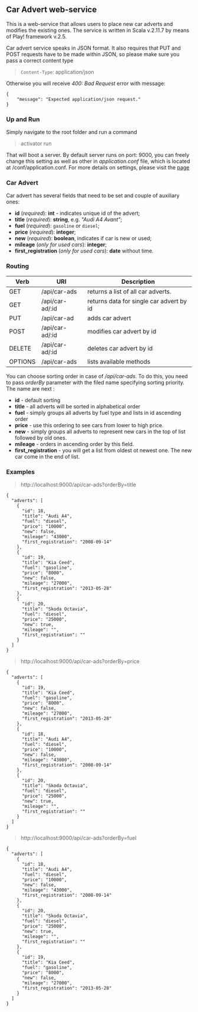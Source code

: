 ## Car Advert web-service

This is a web-service that allows users to place new car adverts and modifies the existing ones.
The service is written in Scala v.2.11.7 by means of Play! framework v.2.5.

Car advert service speaks in JSON format. It also requires that PUT and POST requests have to be made within JSON,
so please make sure you pass a correct content type
> `Content-Type`: application/json

Otherwise you will receive _400: Bad Request_ error with message:
```
{
    "message": "Expected application/json request."
}
```

### Up and Run
Simply navigate to the root folder and run a command
> activator run

That will boot a server. By default server runs on port: 9000, you can freely change this setting
as well as other in _application.conf_ file, which is located at <root folder>/conf/application.conf.
For more details on settings, please visit the [page](https://www.playframework.com/documentation/2.5.x/Configuration)

### Car Advert
Car advert has several fields that need to be set and couple of auxiliary ones:
* **id** (_required_): **int** - indicates unique id of the advert;
* **title** (_required_): **string**, e.g. _"Audi A4 Avant"_;
* **fuel** (_required_): `gasoline` or `diesel`;
* **price** (_required_): **integer**;
* **new** (_required_): **boolean**, indicates if car is new or used;
* **mileage** (_only for used cars_): **integer**;
* **first_registration** (_only for used cars_): **date** without time.


### Routing

| Verb    | URI             | Description                              |
|---------|-----------------|------------------------------------------|
| GET     | /api/car-ads    | returns a list of all car adverts.       |
| GET     | /api/car-ad/:id | returns data for single car advert by id |
| PUT     | /api/car-ad     | adds car advert                          |
| POST    | /api/car-ad/:id | modifies car advert by id                |
| DELETE  | /api/car-ad/:id | deletes car advert by id                 |
| OPTIONS | /api/car-ads    | lists available methods                  |

You can choose sorting order in case of _/api/car-ads_. To do this, you need to pass _orderBy_ parameter
with the filed name specifying sorting priority.
The name are next :
* **id** - default sorting
* **title** - all adverts will be sorted in alphabetical order
* **fuel** -  simply groups all adverts by fuel type and lists in id ascending order
* **price** - use this ordering to see cars from lower to high price.
* **new** -  simply groups all adverts to represent new cars in the top of list followed by old ones.
* **mileage** - orders in ascending order by this field.
* **first_registration** - you will get a list from oldest ot newest one. The new car come in the end of list.

### Examples
> http://localhost:9000/api/car-ads?orderBy=title
```
{
  "adverts": [
    {
      "id": 18,
      "title": "Audi A4",
      "fuel": "diesel",
      "price": "10000",
      "new": false,
      "mileage": "43000",
      "first_registration": "2008-09-14"
    },
    {
      "id": 19,
      "title": "Kia Ceed",
      "fuel": "gasoline",
      "price": "8000",
      "new": false,
      "mileage": "27000",
      "first_registration": "2013-05-28"
    },
    {
      "id": 20,
      "title": "Skoda Octavia",
      "fuel": "diesel",
      "price": "25000",
      "new": true,
      "mileage": "",
      "first_registration": ""
    }
  ]
}
```

> http://localhost:9000/api/car-ads?orderBy=price
```
{
  "adverts": [
    {
      "id": 19,
      "title": "Kia Ceed",
      "fuel": "gasoline",
      "price": "8000",
      "new": false,
      "mileage": "27000",
      "first_registration": "2013-05-28"
    },
    {
      "id": 18,
      "title": "Audi A4",
      "fuel": "diesel",
      "price": "10000",
      "new": false,
      "mileage": "43000",
      "first_registration": "2008-09-14"
    },
    {
      "id": 20,
      "title": "Skoda Octavia",
      "fuel": "diesel",
      "price": "25000",
      "new": true,
      "mileage": "",
      "first_registration": ""
    }
  ]
}
```

> http://localhost:9000/api/car-ads?orderBy=fuel
```
{
  "adverts": [
    {
      "id": 18,
      "title": "Audi A4",
      "fuel": "diesel",
      "price": "10000",
      "new": false,
      "mileage": "43000",
      "first_registration": "2008-09-14"
    },
    {
      "id": 20,
      "title": "Skoda Octavia",
      "fuel": "diesel",
      "price": "25000",
      "new": true,
      "mileage": "",
      "first_registration": ""
    },
    {
      "id": 19,
      "title": "Kia Ceed",
      "fuel": "gasoline",
      "price": "8000",
      "new": false,
      "mileage": "27000",
      "first_registration": "2013-05-28"
    }
  ]
}
```


